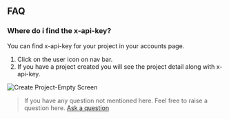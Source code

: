 ## FAQ

### Where do i find the x-api-key?

You can find x-api-key for your project in your accounts page.
1. Click on the user icon on nav bar.
2. If you have a project created you will see the project detail along with x-api-key.

<img alt="Create Project-Empty Screen" src="https://raw.githubusercontent.com/appupgrade-dev/docs/main/images/x-api-key.svg"/>

> If you have any question not mentioned here. Feel free to raise a question here.
[Ask a question](https://docs.google.com/forms/d/e/1FAIpQLSfPuhUU39SY_0sYNQAvXlj7Da2YN-6bQYj7LXFoRC2zrqTSjA/viewform?usp=sf_link)